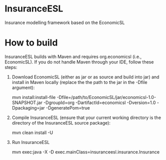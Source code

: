 # InsuranceESL
Insurance modelling framework based on the EconomicSL

# How to build

InsuranceESL builds with Maven and requires org.economicsl (i.e., EconomicSL). If you do not handle Maven through your IDE, follow these steps:

1. Download EconomicSL (either as jar or as source and build into jar) and install in Maven locally (replace the the path to the jar in the -Dfile argument):

    mvn install:install-file -Dfile=/path/to/EconomicSL/jar/economicsl-1.0-SNAPSHOT.jar -DgroupId=org -DartifactId=economicsl -Dversion=1.0 -Dpackaging=jar -DgeneratePom=true

2. Compile InsuranceESL (ensure that your current working directory is the directory of the InsuranceESL source package):

    mvn clean install -U

3. Run InsuranceESL

    mvn exec:java -X -D exec.mainClass=insuranceesl.insurance.Insurance
